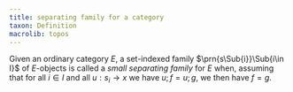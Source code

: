 ```yaml
---
title: separating family for a category
taxon: Definition
macrolib: topos
---
```


Given an ordinary category $E$, a set-indexed family
$\prn{s\Sub{i}}\Sub{i\in I}$ of $E$-objects is called a *small separating
family* for $E$ when, assuming that for all $i\in I$ and all $u:s_i\to x$ we have
$u;f=u;g$, we then have $f=g$.
